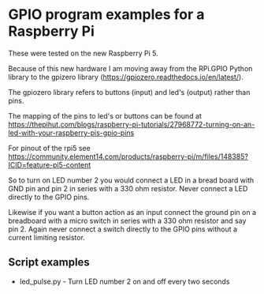 # GPIO program examples for a Raspberry Pi

These were tested on the new Raspberry Pi 5.

Because of this new hardware I am moving away from the RPi.GPIO Python library to the 
gpizero library (https://gpiozero.readthedocs.io/en/latest/).

The gpiozero library refers to buttons (input) and led's (output) rather than pins.

The mapping of the pins to led's or buttons can be found at https://thepihut.com/blogs/raspberry-pi-tutorials/27968772-turning-on-an-led-with-your-raspberry-pis-gpio-pins 

For pinout of the rpi5 see https://community.element14.com/products/raspberry-pi/m/files/148385?ICID=feature-pi5-content 

So to turn on LED number 2 you would connect a LED in a bread board with GND pin and pin 2 in series with a 330 ohm resistor. Never connect a LED directly to the GPIO pins.

Likewise if you want a button action as an input connect the ground pin on a breadboard with a micro switch in series with a 330 ohm resistor and say pin 2. Again never connect a switch directly to the GPIO pins without a current limiting resistor. 

## Script examples

- led_pulse.py - Turn LED number 2 on and off every two seconds